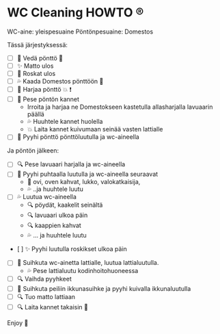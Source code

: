 # WC Cleaning HOWTO :registered:

WC-aine: yleispesuaine
Pöntönpesuaine: Domestos

Tässä järjestyksessä:
- [ ] :toilet: Vedä pönttö :poop:
- [ ] :sparkles: Matto ulos
- [ ] :runner: Roskat ulos
- [ ] :sweat_drops: Kaada Domestos pönttöön :toilet:
- [ ] :toilet: Harjaa pönttö :collision: :heavy_exclamation_mark:
- [ ] :toilet: Pese pöntön kannet
    * Irroita ja harjaa ne Domestokseen kastetulla allasharjalla lavuaarin päällä
    * :sweat_drops: Huuhtele kannet huolella
    * :collision: Laita kannet kuivumaan seinää vasten lattialle
- [ ] :toilet: Pyyhi pönttö pönttöluutulla ja wc-aineella

Ja pöntön jälkeen:
- [ ] :mag: Pese lavuaari harjalla ja wc-aineella
- [ ] :shower: Pyyhi puhtaalla luutulla ja wc-aineella seuraavat
    * :door: ovi, oven kahvat, lukko, valokatkaisija,
    * :sweat_drops: ..ja huuhtele luutu
- [ ] :sweat_drops: Luutua wc-aineella
    * :mag: pöydät, kaakelit seinältä
    * :mag: lavuaari ulkoa päin
    * :mag: kaappien kahvat
    * :sweat_drops: ... ja huuhtele luutu

- [ ] :sparkles: Pyyhi luutulla roskikset ulkoa päin
- [ ] :shower: Suihkuta wc-ainetta lattialle, luutua lattialuutulla.
    * :sweat_drops: Pese lattialuutu kodinhoitohuoneessa
- [ ] :mag: Vaihda pyyhkeet
- [ ] :foggy: Suihkuta peiliin ikkunasuihke ja pyyhi kuivalla ikkunaluutulla
- [ ] :mag: Tuo matto lattiaan
- [ ] :mag: Laita kannet takaisin :toilet:

Enjoy :purple_heart:

